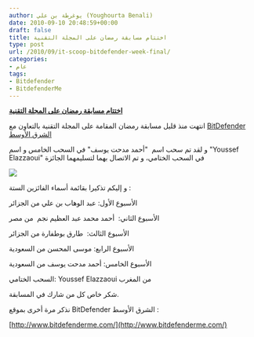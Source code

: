 ```yaml
---
author: يوغرطة بن علي (Youghourta Benali)
date: 2010-09-10 20:48:59+00:00
draft: false
title: اختتام مسابقة رمضان على المجلة التقنية
type: post
url: /2010/09/it-scoop-bitdefender-week-final/
categories:
- عام
tags:
- Bitdefender
- BitdefenderMe
---
```


[**اختتام مسابقة رمضان على المجلة التقنية**](https://www.it-scoop.com/2010/09/it-scoop-bitdefender-week-final)




انتهت منذ قليل مسابقة رمضان المقامة على المجلة التقنية بالتعاون مع [BitDefender الشرق الأوسط](https://www.it-scoop.com/index.php?adclick=38)

و لقد تم سحب اسم  "أحمد مدحت يوسف" في السحب الخامس و اسم "Youssef Elazzaoui" في السحب الختامي، و تم الاتصال بهما لتسليمهما الجائزة

![](https://www.it-scoop.com/rsc/bitDefender_250_250.jpg)


و إليكم تذكيرا بقائمة أسماء الفائزين الستة :

الأسبوع الأول: عبد الوهاب بن علي من الجزائر

الأسبوع الثاني:  أحمد محمد عبد العظيم نجم  من مصر

الأسبوع الثالث:  طارق بوطفارة من الجزائر

الأسبوع الرابع: موسى المحسن من السعودية

الأسبوع الخامس: أحمد مدحت يوسف من السعودية

السحب الختامي: Youssef Elazzaoui من المغرب

شكر خاص كل من شارك في المسابقة.

نذكر مرة أخرى بموقع BitDefender الشرق الأوسط :

[http://www.bitdefenderme.com/](http://www.bitdefenderme.com/)
